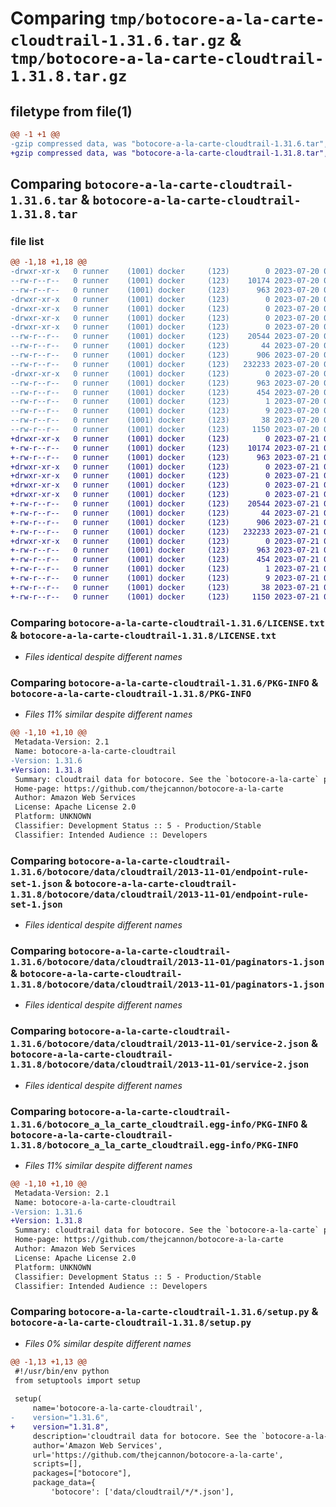 # Comparing `tmp/botocore-a-la-carte-cloudtrail-1.31.6.tar.gz` & `tmp/botocore-a-la-carte-cloudtrail-1.31.8.tar.gz`

## filetype from file(1)

```diff
@@ -1 +1 @@
-gzip compressed data, was "botocore-a-la-carte-cloudtrail-1.31.6.tar", last modified: Thu Jul 20 01:20:04 2023, max compression
+gzip compressed data, was "botocore-a-la-carte-cloudtrail-1.31.8.tar", last modified: Fri Jul 21 01:21:13 2023, max compression
```

## Comparing `botocore-a-la-carte-cloudtrail-1.31.6.tar` & `botocore-a-la-carte-cloudtrail-1.31.8.tar`

### file list

```diff
@@ -1,18 +1,18 @@
-drwxr-xr-x   0 runner    (1001) docker     (123)        0 2023-07-20 01:20:04.786557 botocore-a-la-carte-cloudtrail-1.31.6/
--rw-r--r--   0 runner    (1001) docker     (123)    10174 2023-07-20 01:20:04.000000 botocore-a-la-carte-cloudtrail-1.31.6/LICENSE.txt
--rw-r--r--   0 runner    (1001) docker     (123)      963 2023-07-20 01:20:04.786557 botocore-a-la-carte-cloudtrail-1.31.6/PKG-INFO
-drwxr-xr-x   0 runner    (1001) docker     (123)        0 2023-07-20 01:20:04.782557 botocore-a-la-carte-cloudtrail-1.31.6/botocore/
-drwxr-xr-x   0 runner    (1001) docker     (123)        0 2023-07-20 01:20:04.782557 botocore-a-la-carte-cloudtrail-1.31.6/botocore/data/
-drwxr-xr-x   0 runner    (1001) docker     (123)        0 2023-07-20 01:20:04.782557 botocore-a-la-carte-cloudtrail-1.31.6/botocore/data/cloudtrail/
-drwxr-xr-x   0 runner    (1001) docker     (123)        0 2023-07-20 01:20:04.782557 botocore-a-la-carte-cloudtrail-1.31.6/botocore/data/cloudtrail/2013-11-01/
--rw-r--r--   0 runner    (1001) docker     (123)    20544 2023-07-20 01:19:55.000000 botocore-a-la-carte-cloudtrail-1.31.6/botocore/data/cloudtrail/2013-11-01/endpoint-rule-set-1.json
--rw-r--r--   0 runner    (1001) docker     (123)       44 2023-07-20 01:19:55.000000 botocore-a-la-carte-cloudtrail-1.31.6/botocore/data/cloudtrail/2013-11-01/examples-1.json
--rw-r--r--   0 runner    (1001) docker     (123)      906 2023-07-20 01:19:55.000000 botocore-a-la-carte-cloudtrail-1.31.6/botocore/data/cloudtrail/2013-11-01/paginators-1.json
--rw-r--r--   0 runner    (1001) docker     (123)   232233 2023-07-20 01:19:55.000000 botocore-a-la-carte-cloudtrail-1.31.6/botocore/data/cloudtrail/2013-11-01/service-2.json
-drwxr-xr-x   0 runner    (1001) docker     (123)        0 2023-07-20 01:20:04.786557 botocore-a-la-carte-cloudtrail-1.31.6/botocore_a_la_carte_cloudtrail.egg-info/
--rw-r--r--   0 runner    (1001) docker     (123)      963 2023-07-20 01:20:04.000000 botocore-a-la-carte-cloudtrail-1.31.6/botocore_a_la_carte_cloudtrail.egg-info/PKG-INFO
--rw-r--r--   0 runner    (1001) docker     (123)      454 2023-07-20 01:20:04.000000 botocore-a-la-carte-cloudtrail-1.31.6/botocore_a_la_carte_cloudtrail.egg-info/SOURCES.txt
--rw-r--r--   0 runner    (1001) docker     (123)        1 2023-07-20 01:20:04.000000 botocore-a-la-carte-cloudtrail-1.31.6/botocore_a_la_carte_cloudtrail.egg-info/dependency_links.txt
--rw-r--r--   0 runner    (1001) docker     (123)        9 2023-07-20 01:20:04.000000 botocore-a-la-carte-cloudtrail-1.31.6/botocore_a_la_carte_cloudtrail.egg-info/top_level.txt
--rw-r--r--   0 runner    (1001) docker     (123)       38 2023-07-20 01:20:04.786557 botocore-a-la-carte-cloudtrail-1.31.6/setup.cfg
--rw-r--r--   0 runner    (1001) docker     (123)     1150 2023-07-20 01:20:04.000000 botocore-a-la-carte-cloudtrail-1.31.6/setup.py
+drwxr-xr-x   0 runner    (1001) docker     (123)        0 2023-07-21 01:21:13.170776 botocore-a-la-carte-cloudtrail-1.31.8/
+-rw-r--r--   0 runner    (1001) docker     (123)    10174 2023-07-21 01:21:12.000000 botocore-a-la-carte-cloudtrail-1.31.8/LICENSE.txt
+-rw-r--r--   0 runner    (1001) docker     (123)      963 2023-07-21 01:21:13.170776 botocore-a-la-carte-cloudtrail-1.31.8/PKG-INFO
+drwxr-xr-x   0 runner    (1001) docker     (123)        0 2023-07-21 01:21:13.166776 botocore-a-la-carte-cloudtrail-1.31.8/botocore/
+drwxr-xr-x   0 runner    (1001) docker     (123)        0 2023-07-21 01:21:13.166776 botocore-a-la-carte-cloudtrail-1.31.8/botocore/data/
+drwxr-xr-x   0 runner    (1001) docker     (123)        0 2023-07-21 01:21:13.166776 botocore-a-la-carte-cloudtrail-1.31.8/botocore/data/cloudtrail/
+drwxr-xr-x   0 runner    (1001) docker     (123)        0 2023-07-21 01:21:13.170776 botocore-a-la-carte-cloudtrail-1.31.8/botocore/data/cloudtrail/2013-11-01/
+-rw-r--r--   0 runner    (1001) docker     (123)    20544 2023-07-21 01:21:06.000000 botocore-a-la-carte-cloudtrail-1.31.8/botocore/data/cloudtrail/2013-11-01/endpoint-rule-set-1.json
+-rw-r--r--   0 runner    (1001) docker     (123)       44 2023-07-21 01:21:06.000000 botocore-a-la-carte-cloudtrail-1.31.8/botocore/data/cloudtrail/2013-11-01/examples-1.json
+-rw-r--r--   0 runner    (1001) docker     (123)      906 2023-07-21 01:21:06.000000 botocore-a-la-carte-cloudtrail-1.31.8/botocore/data/cloudtrail/2013-11-01/paginators-1.json
+-rw-r--r--   0 runner    (1001) docker     (123)   232233 2023-07-21 01:21:06.000000 botocore-a-la-carte-cloudtrail-1.31.8/botocore/data/cloudtrail/2013-11-01/service-2.json
+drwxr-xr-x   0 runner    (1001) docker     (123)        0 2023-07-21 01:21:13.170776 botocore-a-la-carte-cloudtrail-1.31.8/botocore_a_la_carte_cloudtrail.egg-info/
+-rw-r--r--   0 runner    (1001) docker     (123)      963 2023-07-21 01:21:13.000000 botocore-a-la-carte-cloudtrail-1.31.8/botocore_a_la_carte_cloudtrail.egg-info/PKG-INFO
+-rw-r--r--   0 runner    (1001) docker     (123)      454 2023-07-21 01:21:13.000000 botocore-a-la-carte-cloudtrail-1.31.8/botocore_a_la_carte_cloudtrail.egg-info/SOURCES.txt
+-rw-r--r--   0 runner    (1001) docker     (123)        1 2023-07-21 01:21:13.000000 botocore-a-la-carte-cloudtrail-1.31.8/botocore_a_la_carte_cloudtrail.egg-info/dependency_links.txt
+-rw-r--r--   0 runner    (1001) docker     (123)        9 2023-07-21 01:21:13.000000 botocore-a-la-carte-cloudtrail-1.31.8/botocore_a_la_carte_cloudtrail.egg-info/top_level.txt
+-rw-r--r--   0 runner    (1001) docker     (123)       38 2023-07-21 01:21:13.170776 botocore-a-la-carte-cloudtrail-1.31.8/setup.cfg
+-rw-r--r--   0 runner    (1001) docker     (123)     1150 2023-07-21 01:21:12.000000 botocore-a-la-carte-cloudtrail-1.31.8/setup.py
```

### Comparing `botocore-a-la-carte-cloudtrail-1.31.6/LICENSE.txt` & `botocore-a-la-carte-cloudtrail-1.31.8/LICENSE.txt`

 * *Files identical despite different names*

### Comparing `botocore-a-la-carte-cloudtrail-1.31.6/PKG-INFO` & `botocore-a-la-carte-cloudtrail-1.31.8/PKG-INFO`

 * *Files 11% similar despite different names*

```diff
@@ -1,10 +1,10 @@
 Metadata-Version: 2.1
 Name: botocore-a-la-carte-cloudtrail
-Version: 1.31.6
+Version: 1.31.8
 Summary: cloudtrail data for botocore. See the `botocore-a-la-carte` package for more info.
 Home-page: https://github.com/thejcannon/botocore-a-la-carte
 Author: Amazon Web Services
 License: Apache License 2.0
 Platform: UNKNOWN
 Classifier: Development Status :: 5 - Production/Stable
 Classifier: Intended Audience :: Developers
```

### Comparing `botocore-a-la-carte-cloudtrail-1.31.6/botocore/data/cloudtrail/2013-11-01/endpoint-rule-set-1.json` & `botocore-a-la-carte-cloudtrail-1.31.8/botocore/data/cloudtrail/2013-11-01/endpoint-rule-set-1.json`

 * *Files identical despite different names*

### Comparing `botocore-a-la-carte-cloudtrail-1.31.6/botocore/data/cloudtrail/2013-11-01/paginators-1.json` & `botocore-a-la-carte-cloudtrail-1.31.8/botocore/data/cloudtrail/2013-11-01/paginators-1.json`

 * *Files identical despite different names*

### Comparing `botocore-a-la-carte-cloudtrail-1.31.6/botocore/data/cloudtrail/2013-11-01/service-2.json` & `botocore-a-la-carte-cloudtrail-1.31.8/botocore/data/cloudtrail/2013-11-01/service-2.json`

 * *Files identical despite different names*

### Comparing `botocore-a-la-carte-cloudtrail-1.31.6/botocore_a_la_carte_cloudtrail.egg-info/PKG-INFO` & `botocore-a-la-carte-cloudtrail-1.31.8/botocore_a_la_carte_cloudtrail.egg-info/PKG-INFO`

 * *Files 11% similar despite different names*

```diff
@@ -1,10 +1,10 @@
 Metadata-Version: 2.1
 Name: botocore-a-la-carte-cloudtrail
-Version: 1.31.6
+Version: 1.31.8
 Summary: cloudtrail data for botocore. See the `botocore-a-la-carte` package for more info.
 Home-page: https://github.com/thejcannon/botocore-a-la-carte
 Author: Amazon Web Services
 License: Apache License 2.0
 Platform: UNKNOWN
 Classifier: Development Status :: 5 - Production/Stable
 Classifier: Intended Audience :: Developers
```

### Comparing `botocore-a-la-carte-cloudtrail-1.31.6/setup.py` & `botocore-a-la-carte-cloudtrail-1.31.8/setup.py`

 * *Files 0% similar despite different names*

```diff
@@ -1,13 +1,13 @@
 #!/usr/bin/env python
 from setuptools import setup
 
 setup(
     name='botocore-a-la-carte-cloudtrail',
-    version="1.31.6",
+    version="1.31.8",
     description='cloudtrail data for botocore. See the `botocore-a-la-carte` package for more info.',
     author='Amazon Web Services',
     url='https://github.com/thejcannon/botocore-a-la-carte',
     scripts=[],
     packages=["botocore"],
     package_data={
         'botocore': ['data/cloudtrail/*/*.json'],
```

